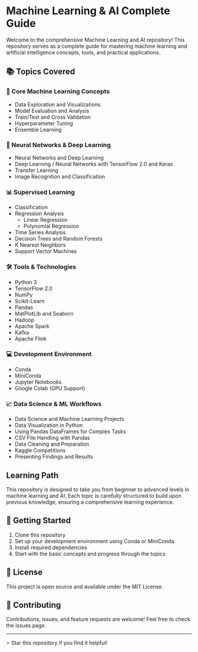 # Machine Learning & AI Complete Guide

Welcome to the comprehensive Machine Learning and AI repository! This repository serves as a complete guide for mastering machine learning and artificial intelligence concepts, tools, and practical applications.

## 📚 Topics Covered

### 🎯 Core Machine Learning Concepts
- Data Exploration and Visualizations
- Model Evaluation and Analysis
- Train/Test and Cross Validation
- Hyperparameter Tuning
- Ensemble Learning

### 🤖 Neural Networks & Deep Learning
- Neural Networks and Deep Learning
- Deep Learning / Neural Networks with TensorFlow 2.0 and Keras
- Transfer Learning
- Image Recognition and Classification

### 📊 Supervised Learning
- Classification
- Regression Analysis
  - Linear Regression
  - Polynomial Regression
- Time Series Analysis
- Decision Trees and Random Forests
- K Nearest Neighbors
- Support Vector Machines

### 🛠️ Tools & Technologies
- Python 3
- TensorFlow 2.0
- NumPy
- Scikit-Learn
- Pandas
- MatPlotLib and Seaborn
- Hadoop
- Apache Spark
- Kafka
- Apache Flink

### 💻 Development Environment
- Conda
- MiniConda
- Jupyter Notebooks
- Google Colab (GPU Support)

### 📈 Data Science & ML Workflows
- Data Science and Machine Learning Projects
- Data Visualization in Python
- Using Pandas DataFrames for Complex Tasks
- CSV File Handling with Pandas
- Data Cleaning and Preparation
- Kaggle Competitions
- Presenting Findings and Results

## Learning Path
This repository is designed to take you from beginner to advanced levels in machine learning and AI. Each topic is carefully structured to build upon previous knowledge, ensuring a comprehensive learning experience.

## 🚀 Getting Started
1. Clone this repository
2. Set up your development environment using Conda or MiniConda
3. Install required dependencies
4. Start with the basic concepts and progress through the topics

## 📝 License
This project is open source and available under the MIT License.

## 🤝 Contributing
Contributions, issues, and feature requests are welcome! Feel free to check the issues page.

---
⭐ Star this repository if you find it helpful!


